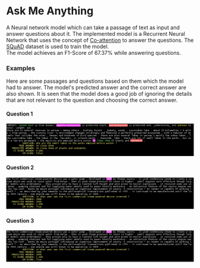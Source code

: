 # Ask Me Anything
A Neural network model which can take a passage of text as input and answer questions about it. The implemented model is a Recurrent Neural Network that uses the concept of [Co-attention](https://arxiv.org/abs/1611.01604) to answer the questions. The [SQuAD](https://rajpurkar.github.io/SQuAD-explorer/) dataset is used to train the model.  
The model achieves an F1-Score of 67.37% while answering questions.

### Examples
Here are some passages and questions based on them which the model had to answer. The model's predicted answer and the correct answer are also shown. It is seen that the model does a good job of ignoring the details that are not relevant to the question and choosing the correct answer.
#### Question 1
![Q1](Q1.PNG)  
#### Question 2
![Q2](Q2.PNG)  
#### Question 3
![Q3](Q2.PNG)
